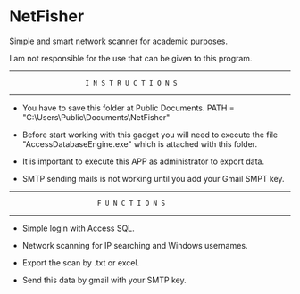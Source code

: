 # NetFisher

Simple and smart network scanner for academic purposes.

I am not responsible for the use that can be given to this program.

--------------------------------------------------------------------------
                       I N S T R U C T I O N S
--------------------------------------------------------------------------

- You have to save this folder at Public Documents.
PATH = "C:\Users\Public\Documents\NetFisher"

- Before start working with this gadget you will need to execute the file
"AccessDatabaseEngine.exe" which is attached with this folder.

- It is important to execute this APP as administrator to export data.

- SMTP sending mails is not working until you add your Gmail SMPT key.

--------------------------------------------------------------------------
                          F U N C T I O N S
--------------------------------------------------------------------------

- Simple login with Access SQL.

- Network scanning for IP searching and Windows usernames.

- Export the scan by .txt or excel.

- Send this data by gmail with your SMTP key.
